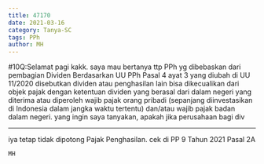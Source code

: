 ```yaml
---
title: 47170
date: 2021-03-16
category: Tanya-SC
tags: PPh
author: MH
---
```


#10Q:Selamat pagi kakk. saya mau bertanya ttp PPh yg dibebaskan dari pembagian Dividen Berdasarkan UU PPh Pasal 4 ayat 3 yang diubah di UU 11/2020 disebutkan dividen atau penghasilan lain bisa dikecualikan dari objek pajak dengan ketentuan dividen yang berasal dari dalam negeri yang diterima atau diperoleh wajib pajak orang pribadi (sepanjang diinvestasikan di Indonesia dalam jangka waktu tertentu) dan/atau wajib pajak badan dalam negeri. yang ingin saya tanyakan, apakah jika perusahaan bagi div

---

iya tetap tidak dipotong Pajak Penghasilan. cek di PP 9 Tahun 2021 Pasal 2A

`MH`
